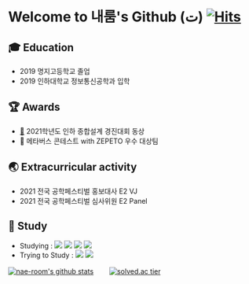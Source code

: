# Welcome to 내룸's Github (ت) [![Hits](https://hits.seeyoufarm.com/api/count/incr/badge.svg?url=https%3A%2F%2Fgithub.com%2Fnae-room&count_bg=%2379C83D&title_bg=%23555555&icon=&icon_color=%23E7E7E7&title=hits&edge_flat=false)](https://hits.seeyoufarm.com)

## 🎓 Education
- 2019 명지고등학교 졸업
- 2019 인하대학교 정보통신공학과 입학

## 🏆 Awards
- [🥉](https://github.com/nae-room/INHA-DASU) 2021학년도 인하 종합설계 경진대회 동상 
- 🥈 메타버스 콘테스트 with ZEPETO 우수 대상팀

## 🌏 Extracurricular activity
- 2021 전국 공학페스티벌 홍보대사 E2 VJ
- 2021 전국 공학페스티벌 심사위원 E2 Panel

## 📝 Study
- Studying : <img src="https://img.shields.io/badge/c++-00599C?style=flat-square&logo=c%2B%2B&logoColor=white"/> <img src="https://img.shields.io/badge/HTML-E34F26?style=flat-square&logo=HTML5&logoColor=white"/> <img src="https://img.shields.io/badge/MySQL-4479A1?style=flat-square&logo=MySQL&logoColor=white"/> <img src="https://img.shields.io/badge/Python-3766AB?style=flat-square&logo=Python&logoColor=white"/>
- Trying to Study : <img src="https://img.shields.io/badge/JavaScript-F7DF1E?style=flat-square&logo=JavaScript&logoColor=white"/> <img src="https://img.shields.io/badge/CSS3-1572B6?style=flat-square&logo=CSS3&logoColor=white"/>

<!--![Anurag's GitHub stats](https://github-readme-stats.vercel.app/api?username=nae-room&show_icons=true&theme=graywhite)-->
[![nae-room's github stats](https://github-readme-stats.vercel.app/api/top-langs/?username=nae-room&show_icons=true&hide_border=true&title_color=004386&icon_color=004386&layout=compact)](https://github.com/nae-room)　　
[![solved.ac tier](http://mazassumnida.wtf/api/v2/generate_badge?boj=imekdusee)](https://solved.ac/imekdusee)
<!-- 　 공백 -->
